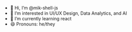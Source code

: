 - 👋 Hi, I’m @mik-shell-js
- 👀 I’m interested in UI/UX Design, Data Analytics, and AI
- 🌱 I’m currently learning react
- 😄 Pronouns: he/they

<!---
mik-shell-js/mik-shell-js is a ✨ special ✨ repository because its `README.md` (this file) appears on your GitHub profile.
You can click the Preview link to take a look at your changes.
--->
